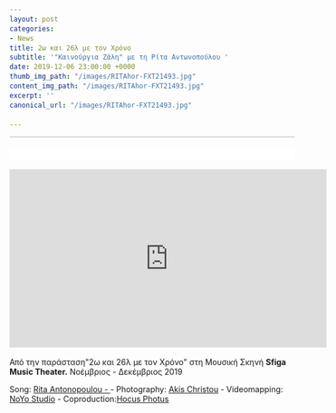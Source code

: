 ```yaml
---
layout: post
categories:
- News
title: 2ω και 26λ με τον Χρόνο
subtitle: '"Καινούργια Ζάλη" με τη Ρίτα Αντωνοπούλου '
date: 2019-12-06 23:00:00 +0000
thumb_img_path: "/images/RITAhor-FXT21493.jpg"
content_img_path: "/images/RITAhor-FXT21493.jpg"
excerpt: ''
canonical_url: "/images/RITAhor-FXT21493.jpg"

---
```

![](/images/bwok-2.jpg)

<iframe width="560" height="315" src="https://www.youtube.com/embed/aO7Dk11cjqA" frameborder="0" allow="accelerometer; autoplay; encrypted-media; gyroscope; picture-in-picture" allowfullscreen></iframe>

Από την παράσταση"2ω και 26λ με τον Χρόνο" στη Μουσική Σκηνή **Sfiga Music Theater.** Νοέμβριος - Δεκέμβριος 2019

Song: <a href="https://www.facebook.com/rita.antonopoulou/" target="blank">Rita Antonopoulou - </a> - Photography: <a href="https://www.facebook.com/akis.christou.7" target="blank">Akis Christou</a> - Videomapping: <a href="https://www.facebook.com/noyolightstudio/" target="blank">NoYo Studio</a> - Coproduction:<a href="https://www.facebook.com/1minute.project/" target="blank">Hocus Photus</a> 
